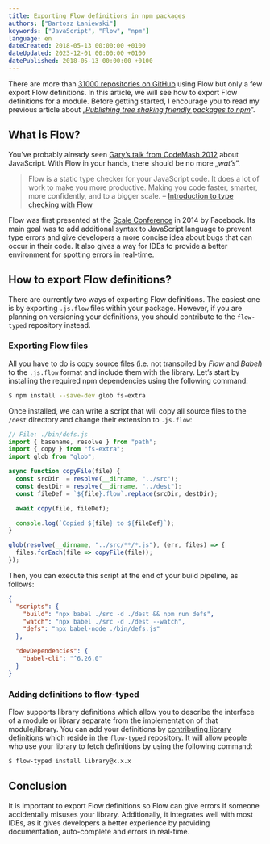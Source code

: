 ```yaml
---
title: Exporting Flow definitions in npm packages
authors: ["Bartosz Łaniewski"]
keywords: ["JavaScript", "Flow", "npm"]
language: en
dateCreated: 2018-05-13 00:00:00 +0100
dateUpdated: 2023-12-01 00:00:00 +0100
datePublished: 2018-05-13 00:00:00 +0100
---
```


There are more than [31000 repositories on GitHub][1] using Flow but only a few export Flow definitions. In this article, we will see how to export Flow definitions for a module. Before getting started, I encourage you to read my previous article about „_[Publishing tree shaking friendly packages to npm](/blog/2018-04-29-publishing-packages-to-npm/)_”.

## What is Flow?

You’ve probably already seen [Gary’s talk from CodeMash 2012](https://www.destroyallsoftware.com/talks/wat) about JavaScript. With Flow in your hands, there should be no more „_wat’s_”.

> Flow is a static type checker for your JavaScript code. It does a lot of work to make you more productive. Making you code faster, smarter, more confidently, and to a bigger scale. – [Introduction to type checking with Flow](https://flow.org/en/docs/getting-started/)

Flow was first presented at the [Scale Conference](https://atscaleconference.com/) in 2014 by Facebook. Its main goal was to add additional syntax to JavaScript language to prevent type errors and give developers a more concise idea about bugs that can occur in their code. It also gives a way for IDEs to provide a better environment for spotting errors in real-time.

## How to export Flow definitions?

There are currently two ways of exporting Flow definitions. The easiest one is by exporting `.js.flow` files within your package. However, if you are planning on versioning your definitions, you should contribute to the `flow-typed` repository instead.

### Exporting Flow files

All you have to do is copy source files (i.e. not transpiled by _Flow_ and _Babel_) to the `.js.flow` format and include them with the library. Let’s start by installing the required npm dependencies using the following command:

```bash
$ npm install --save-dev glob fs-extra
```

Once installed, we can write a script that will copy all source files to the `/dest` directory and change their extension to `.js.flow`:

```javascript
// File: ./bin/defs.js
import { basename, resolve } from "path";
import { copy } from "fs-extra";
import glob from "glob";

async function copyFile(file) {
  const srcDir  = resolve(__dirname, "../src");
  const destDir = resolve(__dirname, "../dest");
  const fileDef = `${file}.flow`.replace(srcDir, destDir);

  await copy(file, fileDef);

  console.log(`Copied ${file} to ${fileDef}`);
}

glob(resolve(__dirname, "../src/**/*.js"), (err, files) => {
  files.forEach(file => copyFile(file));
});
```

Then, you can execute this script at the end of your build pipeline, as follows:

```json
{
  "scripts": {
    "build": "npx babel ./src -d ./dest && npm run defs",
    "watch": "npx babel ./src -d ./dest --watch",
    "defs": "npx babel-node ./bin/defs.js"
  },

  "devDependencies": {
    "babel-cli": "^6.26.0"
  }
}
```

### Adding definitions to flow-typed

Flow supports library definitions which allow you to describe the interface of a module or library separate from the implementation of that module/library. You can add your definitions by [contributing library definitions][3] which reside in the `flow-typed` repository. It will allow people who use your library to fetch definitions by using the following command:

```bash
$ flow-typed install library@x.x.x
```

## Conclusion

It is important to export Flow definitions so Flow can give errors if someone accidentally misuses your library. Additionally, it integrates well with most IDEs, as it gives developers a better experience by providing documentation, auto-complete and errors in real-time.

[1]: https://github.com/facebook/flow/network/dependents
[2]: https://github.com/flowtype/flow-typed/wiki/FAQs
[3]: https://github.com/flowtype/flow-typed/wiki/Contributing-Library-Definitions
